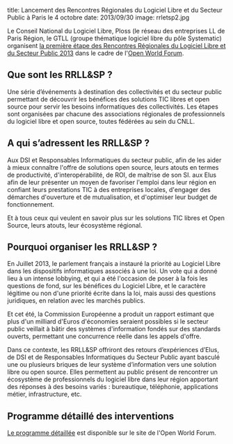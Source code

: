 title: Lancement des Rencontres Régionales du Logiciel Libre et du Secteur Public à Paris le 4 octobre
date: 2013/09/30
image: rrletsp2.jpg

Le Conseil National du Logiciel Libre, Ploss (le réseau des entreprises LL de Paris Région, le GTLL (groupe thématique logiciel libre du pôle Systematic) organisent [la première étape des Rencontres Régionales du Logiciel Libre et du Secteur Public 2013](http://openworldforum.org/fr/tracks/18) dans le cadre de l'[Open World Forum](http://openworldforum.org/fr/).

## Que sont les RRLL&SP ?

Une série d’événements à destination des collectivités et du secteur public permettant de découvrir les bénéfices des solutions TIC libres et open source pour servir les besoins informatiques des collectivités. Les étapes sont organisées par chacune des associations régionales de professionnels du logiciel libre et open source, toutes fédérées au sein du CNLL.

## A qui s’adressent les RRLL&SP ?

Aux DSI et Responsables Informatiques du secteur public, afin de les aider à mieux connaître l'offre de solutions open source, leurs atouts en termes de productivité, d'interopérabilité, de ROI, de maîtrise de son SI. aux Elus afin de leur présenter un moyen de favoriser l'emploi dans leur région en confiant leurs prestations TIC à des entreprises locales, d'engager des démarches d'ouverture et de mutualisation, et d'optimiser leur budget de fonctionnement.

Et à tous ceux qui veulent en savoir plus sur les solutions TIC libres et Open Source, leurs atouts, leur écosystème régional.

## Pourquoi organiser les RRLL&SP ?

En Juillet 2013, le parlement français a instauré la priorité au Logiciel Libre dans les dispositifs informatiques associés à une loi. Un vote qui a donné lieu à un intense lobbying, et qui a été l'occasion de poser à la fois les questions de fond, sur les bénéfices du Logiciel Libre, et le caractère légitime ou non d'une priorité écrite dans la loi, mais aussi des questions juridiques, en relation avec les marchés publics.

Et cet été, la Commission Européenne a produit un rapport estimant que plus d'un milliard d'Euros d'économies seraient possibles si le secteur public veillait à bâtir des systèmes d'information fondés sur des standards ouverts, permettant une concurrence réelle dans les appels d'offre.

Dans ce contexte, les RRLL&SP offriront des retours d’expériences d’Elus, de DSI et de Responsables Informatiques du Secteur Public ayant basculé une ou plusieurs briques de leur système d’information vers une solution libre ou open source. Elles permettent au public présent de rencontrer un écosystème de professionnels du logiciel libre dans leur région apportant des réponses à des besoins variés : bureautique, téléphonie, applications métier, infrastructure, etc.

## Programme détaillé des interventions

[Le programme détaillée](http://openworldforum.org/fr/tracks/18) est disponible sur le site de l'Open World Forum.
